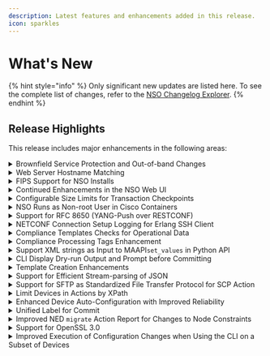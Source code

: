 ```yaml
---
description: Latest features and enhancements added in this release.
icon: sparkles
---
```


# What's New

{% hint style="info" %}
Only significant new updates are listed here. To see the complete list of changes, refer to the [NSO Changelog Explorer](https://developer.cisco.com/docs/nso/changelog-explorer/?from=6.4\&to=6.5).
{% endhint %}

## Release Highlights

This release includes major enhancements in the following areas:

<details>

<summary>Brownfield Service Protection and Out-of-band Changes</summary>

NSO now supports a new `confirm-network-state` commit mode for improved interoperation in the face of out-of-band changes. Using this commit mode, it is now possible to avoid provisioning pre-checks and pre-provisioning sync-from operations, even if there are out-of-band changes on NSO-managed devices.

Additionally, NSO introduces support for policy-defined handling of configuration data that overlaps with NSO-configured services. This eases coexistence with other systems and protects already provisioned services from unwanted modification.

Documentation Updates:

* Added a new section called [Out-of-band Interoperation](operation-and-usage/operations/out-of-band-interoperation.md).

</details>

<details>

<summary>Web Server Hostname Matching</summary>

NSO supports serving web traffic from multiple domains and IP addresses. This functionality is configured by the `/ncs-config/webui/server-name` and `server-alias` settings in the `ncs.conf` file. In addition, the web server refuses to serve requests to other domain names and addresses by default, see `/ncs-config/webui/match-host-name`, in order to not expose the system to redirect-related attacks. This functionality can be disabled for development purposes, but that is strongly discouraged for deployments.

Documentation Updates:

* Updated the [Exposed Interfaces](administration/management/system-management/#exposed-interfaces) section.

</details>

<details>

<summary>FIPS Support for NSO Installs</summary>

In NSO 6.5, we are introducing support for installing NSO in a [FIPS](https://www.nist.gov/itl/publications-0/federal-information-processing-standards-fips)-compliant mode. With this update, you can now install (or upgrade) NSO in the usual standard mode or in a more targeted FIPS mode to meet the specific crypto requirements of the FIPS 140-3 standard in your organization. Bear in mind that FIPS mode targets a very specific use case and should only be used in FIPS-restricted setups. For most installs, the standard mode is the way to go.

Be advised as well that Cisco's FIPS support is currently limited only to installer-based setups and not available on Cisco-provided containers, but you do have the option to pursue a FIPS-compliant container setup independently.

Documentation Updates:

* Updated the [Installation and Deployment](administration/installation-and-deployment/) sections to add new details about installing and upgrading NSO in a FIPS-compliant setup. Specific details are covered in the sections for [System Install](administration/installation-and-deployment/system-install.md), [Local Install](administration/installation-and-deployment/local-install.md), and [Upgrade NSO](administration/installation-and-deployment/upgrade-nso.md).

</details>

<details>

<summary>Continued Enhancements in the NSO Web UI</summary>

This release brings more improvements to extend the design and functionality of the NSO Web UI. This time, we have implemented substantial new updates in the Web UI tools, namely the Package Manager (now called Packages), Alarms, and Compliance Reporting. More specifically:

* The Packages tool now benefits from an all-new design coherent with Cisco's design philosophy. It also includes new feature updates to handle package management in the Web UI in a more detailed and appealing manner.
* The Alarms tool now offers a vastly updated design as well as improved functionality to handle NSO alarms. Users will see enhancements in the information and options to interact with alarms.
* New improvements have also been made in the Compliance Reporting tool to offer more visual details via graphs in report results.

Documentation Updates:

* Updated the Web UI's Tools section to document new updates in the [Packages](operation-and-usage/webui/tools.md#d5e6487), [Alarms](operation-and-usage/webui/tools.md#d5e6565), and [Compliance Reporting](operation-and-usage/webui/tools.md#sec.webui_compliance) sections.

</details>

<details>

<summary>Configurable Size Limits for Transaction Checkpoints</summary>

Added new `ncs.conf` configuration to modify read-set and write-set size limits for transaction checkpoints.

Documentation Updates:

* Added a new [transaction checkpoint limits](development/core-concepts/nso-concurrency-model.md#automatic-retries-) section to the [NSO Concurrency Model](development/core-concepts/nso-concurrency-model.md) chapter.

</details>

<details>

<summary>NSO Runs as Non-root User in Cisco Containers</summary>

NSO is now installed with the `--run-as-user` option for build and production containers to run NSO from the non-root `nso` user that belongs to the `nso` user group.

Documentation Updates:

* Added a new [NSO Runs from a Non-Root User](administration/installation-and-deployment/containerized-nso.md#nso-runs-from-a-non-root-user) section to the [Containerized NSO](administration/installation-and-deployment/containerized-nso.md) chapter.

</details>

<details>

<summary>Support for RFC 8650 (YANG-Push over RESTCONF)</summary>

Implemented support for RFC 8650, "Dynamic Subscription to YANG Events and Datastores over RESTCONF." This update enables subscribed notifications and Yang-Push functionality for RESTCONF. For more details, refer to RFC 8650 and the NSO documentation. Note that subtree filtering and JSON format are not yet supported and are planned for a future release.

Documentation Updates:

* Added a new section, [Dynamic Subscriptions](development/core-concepts/northbound-apis/restconf-api.md#dynamic-subscriptions), in the RESTCONF API documentation.

</details>

<details>

<summary>NETCONF Connection Setup Logging for Erlang SSH Client</summary>

SSH connections by the built-in NETCONF client are now logged in the device and cluster traces, including details for successful connections and errors when establishing SSH connections and why an SSH connection was terminated.

See the [Tracing Device Communication](operation-and-usage/operations/nso-device-manager.md#user_guide.devicemanager.tracing) section for details on enabling NED traffic tracing.

</details>

<details>

<summary>Compliance Templates Checks for Operational Data</summary>

Support has been added in compliance templates to read the live status of devices. This feature is optional and requires opting in. To activate this functionality, NEDs must be recompiled using the new ncsc flag `--ncs-with-operational-compliance`.

Documentation Updates:

* Updated the [Compliance Reporting](operation-and-usage/operations/compliance-reporting.md#device-live-status-checks) section in Operation and Usage to add new details about live-status checks.

</details>

<details>

<summary>Compliance Processing Tags Enhancement</summary>

This release introduces new compliance template enhancements:

* A new `allow-empty` tag allows empty nodes to be considered compliant. Configurations that do not match will still fail.
* Support for enabling or disabling strict mode on parts of a compliance template. The `strict` tag can now be applied to sub-trees, allowing fine-grained control over strict compliance checking.

Updated Documentation:

* Updated the [Compliance Reporting](operation-and-usage/operations/compliance-reporting.md#additional-template-functionality) section in Operation and Usage to add new details about the tags.

</details>

<details>

<summary>Support XML strings as Input to MAAPI<code>set_values</code> in Python API</summary>

Added two new methods `ncs.maagic.set_values_xml()` and `ncs.maagic.shared_set_values_xml()`, making it possible to set large amounts of data using an XML document as input.

The [examples.ncs/scaling-performance/perf-bulkcreate](https://github.com/NSO-developer/nso-examples/tree/6.5/scaling-performance/perf-bulkcreate) example has been updated to use the new `ncs.maagic.shared_set_values_xml()` method.

</details>

<details>

<summary>CLI Display Dry-run Output and Prompt before Committing</summary>

Added CLI functionality to display dry-run output and prompt the user to confirm before the commit operation or actions using the ncs-commit-params grouping.

Documentation Updates:

* New parameters added to the [ncs.conf(5)](man/ncs.conf.5.md) man page
  * /ncs-config/cli/commit-prompt/enabled
  * /ncs-config/cli/commit-prompt/dry-run/duration
  * /ncs-config/cli/commit-prompt/dry-run/outformat
* Added new CLI settings commands to configuring the new functionality per session.
  * [commit-prompt](operation-and-usage/cli/introduction-to-nso-cli.md#commit-prompt-true-or-false)
  * [dry-run-duration](operation-and-usage/cli/introduction-to-nso-cli.md#dry-run-duration-less-than-seconds-greater-than)
  * [dry-run-outformat](operation-and-usage/cli/introduction-to-nso-cli.md#dry-run-outformat-less-than-string-greater-than)

</details>

<details>

<summary>Template Creation Enhancements</summary>

Added and extended support for generating templates based on device configuration structures:

* New Action: `/devices/create-template` enables creation of device templates from user-defined config paths.
* Extended Action: `/compliance/create-template` now supports generating compliance templates from specified config paths.
* New Action: `/services/create-template` allows creation of service templates and infers a resource-facing service model from config path structures. Outputs include the template and service model, optionally exportable as a service package.

Documentation Updates:

* Updated the [Device Manager](operation-and-usage/operations/nso-device-manager.md#generating-device-templates-from-configuration), [Templates](development/core-concepts/templates.md#ch_templates.templatize), and [Compliance Reporting](operation-and-usage/operations/compliance-reporting.md#device-configuration-checks) sections to add new details about this functionality.

</details>

<details>

<summary>Support for Efficient Stream-parsing of JSON</summary>

The JSON parser has been improved from a non-streaming model to a streaming one. This reduces memory usage, especially for large inputs.

</details>

<details>

<summary>Support for SFTP as Standardized File Transfer Protocol for SCP Action</summary>

NSO now supports the option to use SFTP to transfer files between NSO and devices in addition to SCP.

Documentation Updates:

* Updated the [scp-from](operation-and-usage/operations/lifecycle-operations.md#scp-from) and [scp-to](operation-and-usage/operations/lifecycle-operations.md#scp-to) device actions section.

</details>

<details>

<summary>Limit Devices in Actions by XPath</summary>

Added leaf 'device-select' and leaf-list 'device-group' to the input of the following actions:

* /devices/connect
* /devices/disconnect
* /devices/check-sync
* /devices/sync-to
* /devices/sync-from
* /devices/check-yang-modules
* /devices/fetch-ssh-host-keys
* /devices/apply-template
* /devices/migrate
* /devices/scp-to
* /devices/clear-trace

Documentation Updates:

* Updated the [Device Actions](operation-and-usage/operations/lifecycle-operations.md#d5e5227)[ ](operation-and-usage/operations/lifecycle-operations.md#d5e5227)section.

</details>

<details>

<summary>Enhanced Device Auto-Configuration with Improved Reliability</summary>

The device auto-configure feature in NSO is now more robust and reliable, with enhanced retry mechanisms to handle common deployment challenges. This update ensures smoother and more successful device onboarding in a wider range of network environments.

* Automatic Retry on Failure: The auto-configure process now automatically retries in scenarios where:
  * The device requires a commit operation before configuration can be copied.
  * The device is unreachable.
  * Concurrent auto-configuration processes are running for other devices.
* Granular Control: New global settings under `/devices/global-settings/auto-configure` allow administrators to fine-tune the retry behavior, controlling the number of attempts and the interval between them.
* Proactive Alerting: A new `auto-configure-failed` alarm is raised when the maximum number of retry attempts is exhausted, providing immediate notification of persistent auto-configuration failures.

Documentation Updates:

* Updated the [Device Manager](operation-and-usage/operations/nso-device-manager.md#user_guide.devicemanager.auto-configuring-devices) chapter to add details about auto-configure.

</details>

<details>

<summary>Unified Label for Commit</summary>

This release adds `label` and `comment` as commit parameters across all northbound interfaces and actions supporting the `ncs-commit-params` grouping in the `tailf-ncs-devices` YANG module. These parameters will appear in rollback files, be propagated through the NSO cluster, and applied to devices where needed.

This update removes the need for the `tag` parameter in the commit queue, with `label` now serving as the primary method for event correlation. `label` will replace `commit-queue/tag` in all northbound events, allowing for better event tracking across NSO nodes.

While `rollback-label` and `rollback-comment` remain for rollback files, their use is discouraged in favor of the new `label` and `comment` parameters.

Documentation Updates:

* Updated the [JSON-RPC API](development/advanced-development/web-ui-development/json-rpc-api.md#methods-transaction) 'transaction' section to update details about this change.

</details>

<details>

<summary>Improved NED <code>migrate</code> Action Report for Changes to Node Constraints</summary>

Each modified path in the schema diff for `/packages/reload`, `/packages/ha/sync, /devices/migrate`, `/devices/device-group/ned-id/migrate`, and `/devices/device/migrate` actions now contain a list of all modifications done to the node. This includes all added, removed, or modified constraints, for example, `when` or `must` expressions.

</details>

<details>

<summary>Support for OpenSSL 3.0</summary>

NSO has added support for OpenSSL 3.0 in this release. The Cisco SSL library in this regard has been updated to version 3.0.15.8.0.221 (ciscossl-3.0.15.8.0.221).

</details>

<details>

<summary>Improved Execution of Configuration Changes when Using the CLI on a Subset of Devices</summary>

Added support for entering an array of keys to get detected as a range. If the list supports ranges for keys, these can be entered similarly to 'foo key1,key2,key3 bar', and all the keys will be used for the range.

</details>
